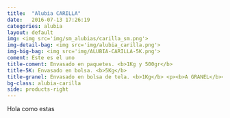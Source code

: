 ```yaml
---
title:  "Alubia CARILLA"
date:   2016-07-13 17:26:19
categories: alubia
layout: default
img: <img src='img/sm_alubias/carilla_sm.png'>
img-detail-bag: <img src='img/alubia_carilla.png'>
img-big-bag: <img src='img/ALUBIA-CARILLA-5K.png'>
coment: Este es el uno
title-coment: Envasado en paquetes. <b>1Kg y 500gr</b>
title-5K: Envasado en bolsa. <b>5Kg</b>
title-granel: Envasado en bolsa de tela. <b>1Kg</b> <p><b>A GRANEL</b><br> Envasado en bolsa de <b>10Kg, 25Kg</b> 
bg-class: alubia-carilla
side: products-right
---
```


Hola como estas